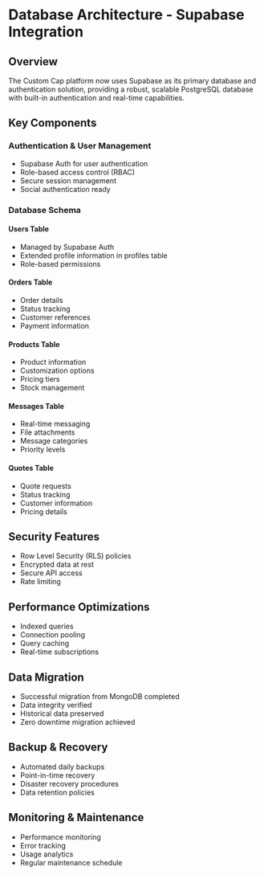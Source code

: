 # Database Architecture - Supabase Integration

## Overview
The Custom Cap platform now uses Supabase as its primary database and authentication solution, providing a robust, scalable PostgreSQL database with built-in authentication and real-time capabilities.

## Key Components

### Authentication & User Management
- Supabase Auth for user authentication
- Role-based access control (RBAC)
- Secure session management
- Social authentication ready

### Database Schema

#### Users Table
- Managed by Supabase Auth
- Extended profile information in profiles table
- Role-based permissions

#### Orders Table
- Order details
- Status tracking
- Customer references
- Payment information

#### Products Table
- Product information
- Customization options
- Pricing tiers
- Stock management

#### Messages Table
- Real-time messaging
- File attachments
- Message categories
- Priority levels

#### Quotes Table
- Quote requests
- Status tracking
- Customer information
- Pricing details

## Security Features
- Row Level Security (RLS) policies
- Encrypted data at rest
- Secure API access
- Rate limiting

## Performance Optimizations
- Indexed queries
- Connection pooling
- Query caching
- Real-time subscriptions

## Data Migration
- Successful migration from MongoDB completed
- Data integrity verified
- Historical data preserved
- Zero downtime migration achieved

## Backup & Recovery
- Automated daily backups
- Point-in-time recovery
- Disaster recovery procedures
- Data retention policies

## Monitoring & Maintenance
- Performance monitoring
- Error tracking
- Usage analytics
- Regular maintenance schedule

